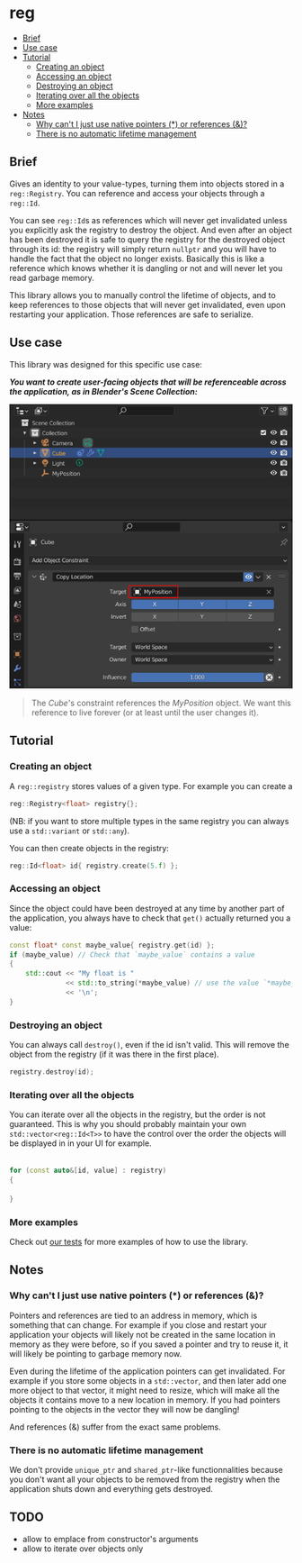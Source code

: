 # reg

- [Brief](#brief)
- [Use case](#use-case)
- [Tutorial](#tutorial)
  * [Creating an object](#creating-an-object)
  * [Accessing an object](#accessing-an-object)
  * [Destroying an object](#destroying-an-object)
  * [Iterating over all the objects](#iterating-over-all-the-objects)
  * [More examples](#more-examples)
- [Notes](#notes)
  * [Why can't I just use native pointers (*) or references (&)?](#why-can-t-i-use-native-pointers-----or-references-----)
  * [There is no automatic lifetime management](#there-is-no-automatic-lifetime-management)

## Brief

Gives an identity to your value-types, turning them into objects stored in a `reg::Registry`. You can reference and access your objects through a `reg::Id`.

You can see `reg::Id`s as references which will never get invalidated unless you explicitly ask the registry to destroy the object. And even after an object has been destroyed it is safe to query the registry for the destroyed object through its id: the registry will simply return `nullptr` and you will have to handle the fact that the object no longer exists. Basically this is like a reference which knows whether it is dangling or not and will never let you read garbage memory.

This library allows you to manually control the lifetime of objects, and to keep references to those objects that will never get invalidated, even upon restarting your application. Those references are safe to serialize.

## Use case

This library was designed for this specific use case:

**_You want to create user-facing objects that will be referenceable across the application, as in Blender's Scene Collection:_**

![](./docs/img/blender-hierarchy.png)
> The *Cube*'s constraint references the *MyPosition* object. We want this reference to live forever (or at least until the user changes it).

## Tutorial

### Creating an object

A `reg::registry` stores values of a given type. For example you can create a
```cpp
reg::Registry<float> registry{};
```

(NB: if you want to store multiple types in the same registry you can always use a `std::variant` or `std::any`).

You can then create objects in the registry:
```cpp
reg::Id<float> id{ registry.create(5.f) };
```

### Accessing an object

Since the object could have been destroyed at any time by another part of the application, you always have to check that `get()` actually returned you a value:

```cpp
const float* const maybe_value{ registry.get(id) };
if (maybe_value) // Check that `maybe_value` contains a value
{
    std::cout << "My float is "
              << std::to_string(*maybe_value) // use the value `*maybe_value`
              << '\n';
}
```

### Destroying an object

You can always call `destroy()`, even if the id isn't valid. This will remove the object from the registry (if it was there in the first place).

```cpp
registry.destroy(id);
```

### Iterating over all the objects

You can iterate over all the objects in the registry, but the order is not guaranteed. This is why you should probably maintain your own `std::vector<reg::Id<T>>` to have the control over the order the objects will be displayed in in your UI for example.

```cpp

for (const auto&[id, value] : registry) 
{

}

```

### More examples

Check out [our tests](./tests/test.cpp) for more examples of how to use the library.

## Notes

### Why can't I just use native pointers (*) or references (&)?

Pointers and references are tied to an address in memory, which is something that can change. For example if you close and restart your application your objects will likely not be created in the same location in memory as they were before, so if you saved a pointer and try to reuse it, it will likely be pointing to garbage memory now.

Even during the lifetime of the application pointers can get invalidated. For example if you store some objects in a `std::vector`, and then later add one more object to that vector, it might need to resize, which will make all the objects it contains move to a new location in memory. If you had pointers pointing to the objects in the vector they will now be dangling!

And references (&) suffer from the exact same problems.

### There is no automatic lifetime management

We don't provide `unique_ptr` and `shared_ptr`-like functionnalities because you don't want all your objects to be removed from the registry when the application shuts down and everything gets destroyed.

## TODO

- allow to emplace from constructor's arguments
- allow to iterate over objects only
